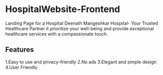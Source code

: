 # HospitalWebsite-Frontend
Landing Page for a Hospital Deenath Mangeshkar Hospital- Your Trusted Healthcare Partner  it  prioritize your well-being and provide exceptional healthcare services with a compassionate touch. 

## Features
1.Easy to use and privacy-friendly
2.No ads
3.Elegant and simple design
4.User Friendly
